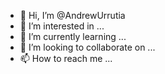 - 👋 Hi, I’m @AndrewUrrutia
- 👀 I’m interested in ...
- 🌱 I’m currently learning ...
- 💞️ I’m looking to collaborate on ...
- 📫 How to reach me ...

<!---
AndrewUrrutia/AndrewUrrutia is a ✨ special ✨ repository because its `README.md` (this file) appears on your GitHub profile.
You can click the Preview link to take a look at your changes.
--->
